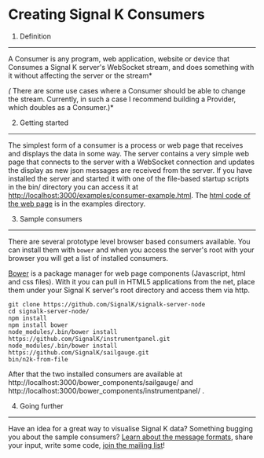 Creating Signal K Consumers
===========================

1. Definition
-------------
A Consumer is any program, web application, website or device that Consumes a Signal K server's WebSocket stream, and does something with it without affecting the server or the stream*

*(* There are some use cases where a Consumer should be able to change the stream. Currently, in such a case I recommend building a Provider, which doubles as a Consumer.)*


2. Getting started
------------------
The simplest form of a consumer is a process or web page that receives and displays the data in some way. The server contains a very simple web page that connects to the server with a WebSocket connection and updates the display as new json messages are received from the server. If you have installed the server and started it with one of the file-based startup scripts in the bin/ directory you can access it at [http://localhost:3000/examples/consumer-example.html](http://localhost:3000/examples/consumer-example.html). The [html code of the web page](https://github.com/SignalK/signalk-server-node/blob/master/examples/consumer-example.html) is in the examples directory.


3. Sample consumers
--------------------------------
There are several prototype level browser based consumers available. You can install them with `bower` and when you access the server's root with your browser you will get a list of installed consumers.

[Bower](http://bower.io/) is a package manager for web page components (Javascript, html and css files). With it you can pull in HTML5 applications from the net, place them under your Signal K server's root directory and access them via http.

```
git clone https://github.com/SignalK/signalk-server-node
cd signalk-server-node/
npm install
npm install bower
node_modules/.bin/bower install https://github.com/SignalK/instrumentpanel.git
node_modules/.bin/bower install https://github.com/SignalK/sailgauge.git
bin/n2k-from-file
```

After that the two installed consumers are available at http://localhost:3000/bower_components/sailgauge/ and http://localhost:3000/bower_components/instrumentpanel/ .

4. Going further
--------------------------------
Have an idea for a great way to visualise Signal K data? Something bugging you about the sample consumers? [Learn about the message formats](http://signalk.org/dev/messageFormat.html), share your input, write some code, [join the mailing list](https://groups.google.com/forum/#!forum/signalk)!

